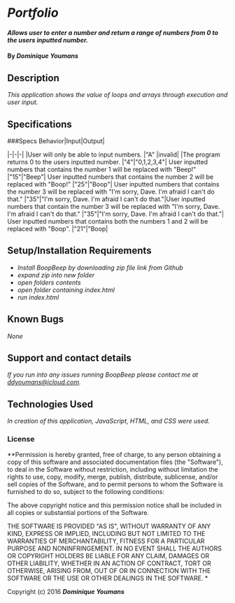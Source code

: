 # _Portfolio_

#### _Allows user to enter a number and return a range of numbers from 0 to the users inputted number._

#### By _**Dominique Youmans**_

## Description

_This application shows the value of loops and arrays through execution and user input._

## Specifications

###Specs Behavior|Input|Output|

|-|-|-|
|User will only be able to input numbers. |"A" |invalid|
|The program returns 0 to the users inputted number. |"4"|"0,1,2,3,4"|
User inputted numbers that contains the number 1 will be replaced with "Beep!"  |"15"|"Beep"|
User inputted numbers that contains the number 2 will be replaced with "Boop!" |"25"|"Boop"|
User inputted numbers that contains the number 3 will be replaced with "I'm sorry, Dave. I'm afraid I can't do that." |"35"|"I'm sorry, Dave. I'm afraid I can't do that."|User inputted numbers that contain the number 3 will be replaced with "I'm sorry, Dave. I'm afraid I can't do that." |"35"|"I'm sorry, Dave. I'm afraid I can't do that."|
User inputted numbers that contains both the numbers 1 and 2 will be replaced with "Boop". |"21"|"Boop|


## Setup/Installation Requirements

* _Install BoopBeep by downloading zip file link from Github_
* _expand zip into new folder_
* _open folders contents_
* _open folder containing index.html_
* _run index.html_


## Known Bugs

_None_

## Support and contact details

_If you run into any issues running BoopBeep please contact me at ddyoumans@icloud.com._

## Technologies Used

_In creation of this application, JavaScript, HTML, and CSS were used._

### License

**Permission is hereby granted, free of charge, to any person obtaining a copy of this software and associated documentation files (the "Software"), to deal in the Software without restriction, including without limitation the rights to use, copy, modify, merge, publish, distribute, sublicense, and/or sell copies of the Software, and to permit persons to whom the Software is furnished to do so, subject to the following conditions:

The above copyright notice and this permission notice shall be included in all copies or substantial portions of the Software.

THE SOFTWARE IS PROVIDED "AS IS", WITHOUT WARRANTY OF ANY KIND, EXPRESS OR IMPLIED, INCLUDING BUT NOT LIMITED TO THE WARRANTIES OF MERCHANTABILITY, FITNESS FOR A PARTICULAR PURPOSE AND NONINFRINGEMENT. IN NO EVENT SHALL THE AUTHORS OR COPYRIGHT HOLDERS BE LIABLE FOR ANY CLAIM, DAMAGES OR OTHER LIABILITY, WHETHER IN AN ACTION OF CONTRACT, TORT OR OTHERWISE, ARISING FROM, OUT OF OR IN CONNECTION WITH THE SOFTWARE OR THE USE OR OTHER DEALINGS IN THE SOFTWARE. *

Copyright (c) 2016 **_Dominique Youmans_**
